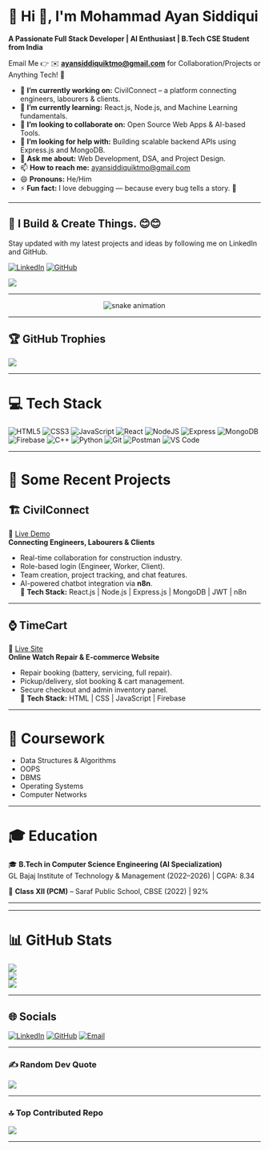 <!-- Profile Header -->
# 💫 Hi 👋, I'm Mohammad Ayan Siddiqui
**A Passionate Full Stack Developer | AI Enthusiast | B.Tech CSE Student from India**



Email Me 👉 ✉️ **ayansiddiquiktmo@gmail.com** for Collaboration/Projects or Anything Tech! 🚀  

- 🔭 **I’m currently working on:** CivilConnect – a platform connecting engineers, labourers & clients.  
- 🌱 **I’m currently learning:** React.js, Node.js, and Machine Learning fundamentals.  
- 👯 **I’m looking to collaborate on:** Open Source Web Apps & AI-based Tools.  
- 🤔 **I’m looking for help with:** Building scalable backend APIs using Express.js and MongoDB.  
- 💬 **Ask me about:** Web Development, DSA, and Project Design.  
- 📫 **How to reach me:** [ayansiddiquiktmo@gmail.com](mailto:ayansiddiquiktmo@gmail.com)  
- 😄 **Pronouns:** He/Him  
- ⚡ **Fun fact:** I love debugging — because every bug tells a story. 🐛  

---

## 🔗 I Build & Create Things. 😊😊  

Stay updated with my latest projects and ideas by following me on LinkedIn and GitHub.  

[![LinkedIn](https://img.shields.io/badge/LinkedIn-Mohammad%20Ayan%20Siddiqui-blue?logo=linkedin&logoColor=white)](https://linkedin.com/in/mohd-ayan-siddiqui)
[![GitHub](https://img.shields.io/badge/GitHub-Mohd--Ayan26-black?logo=github&logoColor=white)](https://github.com/Mohd-Ayan26)

[![](https://visitcount.itsvg.in/api?id=Mohd-Ayan26&icon=1&color=4)](https://visitcount.itsvg.in)

---

<!-- Snake Game Animation -->
<div align="center">
  <img src="https://profile-readme-generator.com/assets/snake.svg" alt="snake animation" />
</div>

---

## 🏆 GitHub Trophies  
![](https://github-profile-trophy.vercel.app/?username=Mohd-Ayan26&theme=radical&no-frame=false&no-bg=false&margin-w=4)

---

# 💻 Tech Stack
![HTML5](https://img.shields.io/badge/html5-%23E34F26.svg?style=for-the-badge&logo=html5&logoColor=white)
![CSS3](https://img.shields.io/badge/css3-%231572B6.svg?style=for-the-badge&logo=css3&logoColor=white)
![JavaScript](https://img.shields.io/badge/javascript-%23323330.svg?style=for-the-badge&logo=javascript&logoColor=%23F7DF1E)
![React](https://img.shields.io/badge/react-%2320232a.svg?style=for-the-badge&logo=react&logoColor=%2361DAFB)
![NodeJS](https://img.shields.io/badge/node.js-6DA55F?style=for-the-badge&logo=node.js&logoColor=white)
![Express](https://img.shields.io/badge/express.js-%23404d59.svg?style=for-the-badge&logo=express&logoColor=white)
![MongoDB](https://img.shields.io/badge/MongoDB-%234ea94b.svg?style=for-the-badge&logo=mongodb&logoColor=white)
![Firebase](https://img.shields.io/badge/firebase-%23039BE5.svg?style=for-the-badge&logo=firebase)
![C++](https://img.shields.io/badge/c++-%2300599C.svg?style=for-the-badge&logo=c%2B%2B&logoColor=white)
![Python](https://img.shields.io/badge/python-%233776AB.svg?style=for-the-badge&logo=python&logoColor=yellow)
![Git](https://img.shields.io/badge/git-%23F05032.svg?style=for-the-badge&logo=git&logoColor=white)
![Postman](https://img.shields.io/badge/Postman-FF6C37?style=for-the-badge&logo=postman&logoColor=white)
![VS Code](https://img.shields.io/badge/VSCode-%23007ACC.svg?style=for-the-badge&logo=visualstudiocode&logoColor=white)

---

# 🚀 Some Recent Projects  

## 🏗️ CivilConnect  
🔗 [Live Demo](https://civilconnect-1.onrender.com/)  
**Connecting Engineers, Labourers & Clients**  
- Real-time collaboration for construction industry.  
- Role-based login (Engineer, Worker, Client).  
- Team creation, project tracking, and chat features.  
- AI-powered chatbot integration via **n8n**.  
🧩 **Tech Stack:** React.js | Node.js | Express.js | MongoDB | JWT | n8n  

---

## ⌚ TimeCart  
🔗 [Live Site](https://timecart2.netlify.app/)  
**Online Watch Repair & E-commerce Website**  
- Repair booking (battery, servicing, full repair).  
- Pickup/delivery, slot booking & cart management.  
- Secure checkout and admin inventory panel.  
🧩 **Tech Stack:** HTML | CSS | JavaScript | Firebase  

---

# 🧠 Coursework  
- Data Structures & Algorithms  
- OOPS  
- DBMS  
- Operating Systems  
- Computer Networks  

---

# 🎓 Education  
🎓 **B.Tech in Computer Science Engineering (AI Specialization)**  
GL Bajaj Institute of Technology & Management (2022–2026) | CGPA: 8.34  

📘 **Class XII (PCM)** – Saraf Public School, CBSE (2022) | 92%  

---


---

# 📊 GitHub Stats  
![](https://github-readme-stats.vercel.app/api/top-langs/?username=Mohd-Ayan26&theme=dark&hide_border=false&include_all_commits=true&count_private=true&layout=compact)<br>
![](https://github-readme-stats.vercel.app/api?username=Mohd-Ayan26&theme=dark&hide_border=false&include_all_commits=true&count_private=true)<br>
![](https://github-readme-streak-stats.herokuapp.com/?user=Mohd-Ayan26&theme=dark&hide_border=false)

---

## 🌐 Socials  
[![LinkedIn](https://img.shields.io/badge/LinkedIn-%230077B5.svg?logo=LinkedIn&logoColor=white)](https://linkedin.com/in/mohd-ayan-siddiqui)
[![GitHub](https://img.shields.io/badge/GitHub-%23121011.svg?logo=GitHub&logoColor=white)](https://github.com/Mohd-Ayan26)
[![Email](https://img.shields.io/badge/Gmail-%23EA4335.svg?logo=gmail&logoColor=white)](mailto:ayansiddiquiktmo@gmail.com)

---

### ✍️ Random Dev Quote  
![](https://quotes-github-readme.vercel.app/api?type=horizontal&theme=radical)

---

### 🔝 Top Contributed Repo  
![](https://github-contributor-stats.vercel.app/api?username=Mohd-Ayan26&limit=5&theme=dark&combine_all_yearly_contributions=true)

---

<!-- Proudly created with GPRM ( https://gprm.itsvg.in ) -->  
